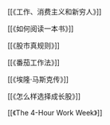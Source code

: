[[《工作、消费主义和新穷人》]]

[[《如何阅读一本书》]]

[[《股市真规则》]]

[[《番茄工作法》]]

[[《埃隆·马斯克传》]]

[[《怎么样选择成长股》]]

[[《The 4-Hour Work Week》]]